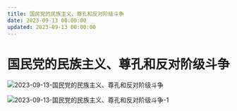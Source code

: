 ```yaml
---
title: 国民党的民族主义、尊孔和反对阶级斗争
date: 2023-09-13 00:00:00
updated: 2023-09-13 00:00:00
---
```


# 国民党的民族主义、尊孔和反对阶级斗争

![2023-09-13-国民党的民族主义、尊孔和反对阶级斗争](assets/2023-09-13-国民党的民族主义、尊孔和反对阶级斗争.png)

![2023-09-13-国民党的民族主义、尊孔和反对阶级斗争-1](assets/2023-09-13-国民党的民族主义、尊孔和反对阶级斗争-1.png)

